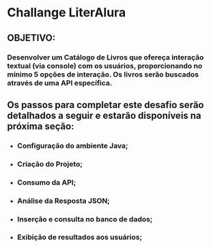 # Challange LiterAlura

## OBJETIVO: 

### Desenvolver um Catálogo de Livros que ofereça interação textual (via console) com os usuários, proporcionando no mínimo 5 opções de interação. Os livros serão buscados através de uma API específica.

## Os passos para completar este desafio serão detalhados a seguir e estarão disponíveis na próxima seção:

* ### Configuração do ambiente Java;

* ### Criação do Projeto;

* ### Consumo da API;

* ### Análise da Resposta JSON;

* ### Inserção e consulta no banco de dados;

* ### Exibição de resultados aos usuários;
